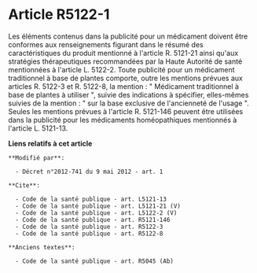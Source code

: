 # Article R5122-1

Les éléments contenus dans la publicité pour un médicament doivent être conformes aux renseignements figurant dans le résumé
des caractéristiques du produit mentionné à l'article R. 5121-21 ainsi qu'aux stratégies thérapeutiques recommandées par la
Haute Autorité de santé mentionnées à l'article L. 5122-2. Toute publicité pour un médicament traditionnel à base de plantes
comporte, outre les mentions prévues aux articles R. 5122-3 et R. 5122-8, la mention : " Médicament traditionnel à base de
plantes à utiliser ", suivie des indications à spécifier, elles-mêmes suivies de la mention : " sur la base exclusive de
l'ancienneté de l'usage ". Seules les mentions prévues à l'article R. 5121-146 peuvent être utilisées dans la publicité pour
les médicaments homéopathiques mentionnés à l'article L. 5121-13.

**Liens relatifs à cet article**

	**Modifié par**:

	  - Décret n°2012-741 du 9 mai 2012 - art. 1

	**Cite**:

	  - Code de la santé publique - art. L5121-13
	  - Code de la santé publique - art. L5121-21 (V)
	  - Code de la santé publique - art. L5122-2 (V)
	  - Code de la santé publique - art. R5121-146
	  - Code de la santé publique - art. R5122-3
	  - Code de la santé publique - art. R5122-8

	**Anciens textes**:

	  - Code de la santé publique - art. R5045 (Ab)
